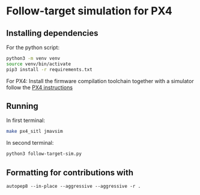 # Follow-target simulation for PX4

## Installing dependencies
For the python script:

```bash
python3 -m venv venv
source venv/bin/activate
pip3 install -r requirements.txt
```

For PX4:
Install the firmware compilation toolchain together with a simulator follow the [PX4 instructions](http://docs.px4.io/master/en/dev_setup/dev_env.html)



## Running
In first terminal:

```bash
make px4_sitl jmavsim
```

In second terminal:

```bash
python3 follow-target-sim.py
```

## Formatting for contributions with 

```
autopep8 --in-place --aggressive --aggressive -r .
```
